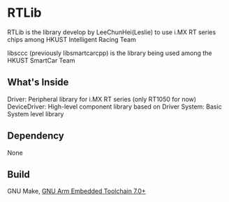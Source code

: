 RTLib
==============

RTLib is the library develop by LeeChunHei(Leslie) to use i.MX RT series chips among HKUST Intelligent Racing Team

libsccc (previously libsmartcarcpp) is the library being used among the HKUST SmartCar Team

## What's Inside
Driver: Peripheral library for i.MX RT series (only RT1050 for now)
DeviceDriver: High-level component library based on Driver
System: Basic System level library

## Dependency
None

## Build
GNU Make, [GNU Arm Embedded Toolchain 7.0+](https://launchpad.net/gcc-arm-embedded)